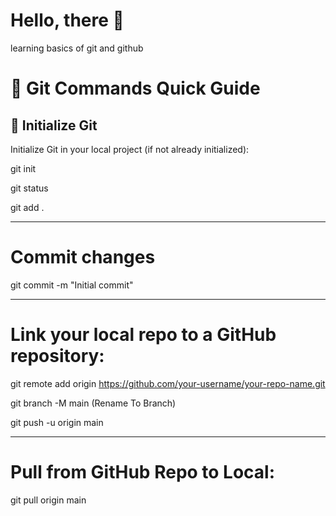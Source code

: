 # Hello, there 👋
learning basics of git and github

# 🚀 Git Commands Quick Guide

## 📁 Initialize Git
Initialize Git in your local project (if not already initialized):

git init

git status

git add .

---
# Commit changes

git commit -m "Initial commit"  

---

# Link your local repo to a GitHub repository:

git remote add origin https://github.com/your-username/your-repo-name.git

git branch -M main (Rename To Branch)

git push -u origin main

---
# Pull from GitHub Repo to Local:
git pull origin main


